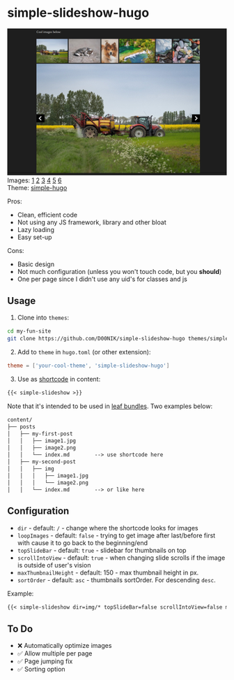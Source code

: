 # simple-slideshow-hugo

![Showcase image](images/screenshot.jpg)
Images: [1](https://pixabay.com/photos/agriculture-tractor-farming-8275498/) [2](https://pixabay.com/photos/cat-kitten-animal-domestic-mammal-8260638/) [3](https://pixabay.com/photos/dog-puppy-canine-pet-animal-cute-8262506/) [4](https://pixabay.com/photos/krka-river-waterfall-cascades-8274679/) [5](https://pixabay.com/photos/mountain-village-houses-alps-8190836/) [6](https://pixabay.com/photos/stones-pebbles-minerals-quartz-8249322/)\
Theme: [simple-hugo](https://github.com/D00NIK/simple-hugo)

Pros:
- Clean, efficient code
- Not using any JS framework, library and other bloat
- Lazy loading
- Easy set-up

Cons:
- Basic design
- Not much configuration (unless you won't touch code, but you **should**)
- One per page since I didn't use any uid's for classes and js

## Usage

1. Clone into `themes`:

```bash
cd my-fun-site
git clone https://github.com/D00NIK/simple-slideshow-hugo themes/simple-slideshow-hugo
```

2. Add to `theme` in `hugo.toml` (or other extension):
   
```toml
theme = ['your-cool-theme', 'simple-slideshow-hugo']
```

3. Use as [shortcode](https://gohugo.io/content-management/shortcodes/) in content:

```md
{{< simple-slideshow >}}
```

Note that it's intended to be used in [leaf bundles](https://gohugo.io/content-management/page-bundles/#leaf-bundles). Two examples below:

```
content/
├── posts
│   ├── my-first-post
│   │   ├── image1.jpg
│   │   ├── image2.png
│   │   └── index.md        --> use shortcode here
│   ├── my-second-post
│   │   ├── img
│   │   │   ├── image1.jpg
│   │   │   └── image2.png
│   │   └── index.md        --> or like here
```

## Configuration

- `dir` - default: `/` - change where the shortcode looks for images
- `loopImages` - default: `false` - trying to get image after last/before first with cause it to go back to the beginning/end
- `topSlideBar` - default: `true` - slidebar for thumbnails on top
- `scrollIntoView` - default: `true` - when changing slide scrolls if the image is outside of user's vision
- `maxThumbnailHeight` - default: 150 - max thumbnail height in px.
- `sortOrder` - default: `asc` - thumbnails sortOrder. For descending `desc`.

Example:

```md
{{< simple-slideshow dir=img/* topSlideBar=false scrollIntoView=false maxThumbnailHeight=300 >}}
```

## To Do

- ❌ Automatically optimize images
- ✅ Allow multiple per page
- ✅ Page jumping fix
- ✅ Sorting option

